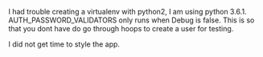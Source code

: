 I had trouble creating a virtualenv with python2, I am using python 3.6.1.
AUTH_PASSWORD_VALIDATORS only runs when Debug is false. This is so that you dont have do
go through hoops to create a user for testing.

I did not get time to style the app.